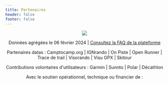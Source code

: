 ```yaml
---
title: Partenaires
header: false
footer: false
---
```


<p align="center">
  <img src="/medias/tableau de bord 2024.png">
</p>

<center>

Données agrégées le 06 février 2024 | [Consultez la FAQ de la plateforme](https://outdoorvision.fr/faq-plateforme)

Partenaires datas : Camptocamp.org | IGNrando | On Piste | Open Runner | Trace de trail | Visorando | Visu GPX | Skitour

Contributions volontaires d'utilisateurs : Garmin | Sunnto | Polar | Décathlon
 
Avec le soutien opérationnel, technique ou financier de :

</center>

<md-block block="partenaires"></md-block>

